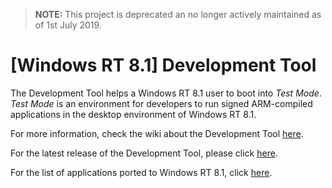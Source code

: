 > **NOTE:** This project is deprecated an no longer actively maintained as of 1st July 2019.

# [Windows RT 8.1] Development Tool
The Development Tool helps a Windows RT 8.1 user to boot into _Test Mode_. _Test Mode_ is an environment for developers to run signed ARM-compiled applications in the desktop environment of Windows RT 8.1.

For more information, check the wiki about the Development Tool [here](https://github.com/VNNGYN/Windows-RT-8.1-Development-Tool/wiki).

For the latest release of the Development Tool, please click [here](https://github.com/VNNGYN/Windows-RT-8.1-Development-Tool/releases).

For the list of applications ported to Windows RT 8.1, click [here](https://github.com/VNNGYN/Windows-RT-8.1-Development-Tool/wiki/Applications-ported-to-Windows-RT-8.1).
